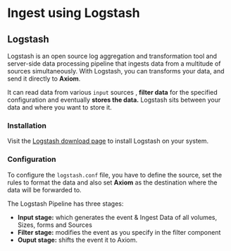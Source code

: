 <div class="axi-header">
  <h1>Ingest using Logstash</h1>
</div>

## Logstash

Logstash is an open source log aggregation and transformation tool and server-side data processing pipeline that ingests data from a multitude of sources simultaneously. With Logstash, you can transforms your data, and send it directly to **Axiom**. 

It can read data from various `input` sources , **filter data** for the specified configuration and eventually **stores the data.**
Logstash sits between your data and where you want to store it. 

### Installation 

Visit the [Logstash download page](https://www.elastic.co/downloads/logstash) to install Logstash on your system.

### Configuration

To configure the `logstash.conf` file, you have to define the source, set the rules to format the data and also set **Axiom** as the destination where the data will be forwarded to. 

The Logstash Pipeline has three stages:
- **Input stage:** which generates the event & Ingest Data of all volumes, Sizes, forms and Sources
- **Filter stage:** modifies the event as you specify in the filter component 
- **Ouput stage:** shifts the event it to Axiom. 





